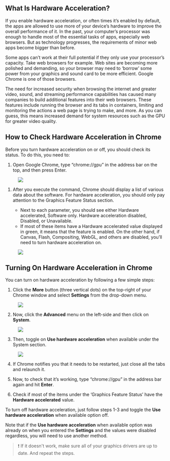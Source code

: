 ## What Is Hardware Acceleration? <!-- {docsify-ignore-all} -->

If you enable hardware acceleration, or often times it’s enabled by default, the apps are allowed to use more of your device’s hardware to improve the overall performance of it. In the past, your computer’s processor was enough to handle most of the essential tasks of apps, especially web browsers. But as technology progresses, the requirements of minor web apps become bigger than before.

Some apps can’t work at their full potential if they only use your processor’s capacity. Take web browsers for example. Web sites are becoming more polished and demanding, so your browser may need to ‘borrow’ some power from your graphics and sound card to be more efficient. Google Chrome is one of those browsers.

The need for increased security when browsing the internet and greater video, sound, and streaming performance capabilities has caused many companies to build additional features into their web browsers. These features include running the browser and its tabs in containers, limiting and monitoring the actions a web page is trying to make, and more. As you can guess, this means increased demand for system resources such as the GPU for greater video quality.

## How to Check Hardware Acceleration in Chrome

Before you turn hardware acceleration on or off, you should check its status. To do this, you need to:

1. Open Google Chrome, type “chrome://gpu” in the address bar on the top, and then press Enter.

<figure>
    <img src="./assets/images/hardware-acceleration/Chrome-Search-bar-chrome-gpu.webp">
</figure>

1. After you execute the command, Chrome should display a list of various data about the software. For hardware acceleration, you should only pay attention to the Graphics Feature Status section.

   * Next to each parameter, you should see either Hardware accelerated, Software only. Hardware acceleration disabled, Disabled, or Unavailable.
   * If most of these items have a Hardware accelerated value displayed in green, it means that the feature is enabled. On the other hand, if Canvas, Flash, Compositing, WebGL, and others are disabled, you’ll need to turn hardware acceleration on.

<figure>
    <img src="./assets/images/hardware-acceleration/graphics-feature-status.webp">
</figure>



## Turning On Hardware Acceleration in Chrome
You can turn on hardware acceleration by following a few simple steps:

1. Click the **More** button (three vertical dots) on the top-right of your Chrome window and select **Settings** from the drop-down menu.

<figure>
    <img src="./assets/images/hardware-acceleration/Chrome-Menu-Settings.webp">
</figure>

2. Now, click the **Advanced** menu on the left-side and then click on **System**.

<figure>
    <img src="./assets/images/hardware-acceleration/Chrome-System-Menu-2.webp">
</figure>

3. Then, toggle on **Use hardware acceleration** when available under the System section.

<figure>
    <img src="./assets/images/hardware-acceleration/use-hardware-acceleration-when-available.webp">
</figure>

4. If Chrome notifies you that it needs to be restarted, just close all the tabs and relaunch it.

5. Now, to check that it’s working, type “chrome://gpu” in the address bar again and hit **Enter**.

6. Check if most of the items under the ‘Graphics Feature Status’ have the **Hardware accelerated** value.

To turn off hardware acceleration, just follow steps 1-3 and toggle the **Use hardware acceleration** when available option off.

Note that if the **Use hardware acceleration** when available option was already on when you entered the **Settings** and the values were disabled regardless, you will need to use another method.

> :heavy_exclamation_mark: If it doesn't work, make sure all of your graphics drivers are up to date. And repeat the steps.
